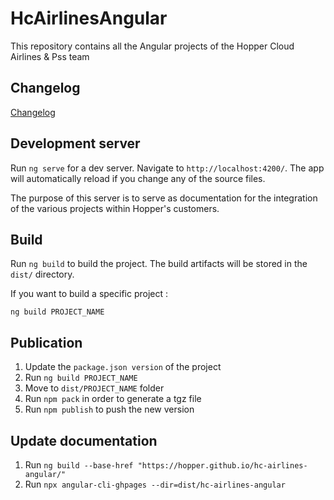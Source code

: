 # HcAirlinesAngular

This repository contains all the Angular projects of the Hopper Cloud Airlines & Pss team

## Changelog

[Changelog](https://github.com/hopper/hc-airlines-angular/blob/main/CHANGELOG.md)

## Development server

Run `ng serve` for a dev server. Navigate to `http://localhost:4200/`. The app will automatically reload if you change any of the source files.

The purpose of this server is to serve as documentation for the integration of the various projects within Hopper's customers.

## Build

Run `ng build` to build the project. The build artifacts will be stored in the `dist/` directory.

If you want to build a specific project :

`ng build PROJECT_NAME`

## Publication

1. Update the `package.json version` of the project
2. Run `ng build PROJECT_NAME`
3. Move to `dist/PROJECT_NAME` folder
4. Run `npm pack` in order to generate a tgz file
5. Run `npm publish` to push the new version

## Update documentation

1. Run `ng build --base-href "https://hopper.github.io/hc-airlines-angular/"`
2. Run `npx angular-cli-ghpages --dir=dist/hc-airlines-angular`